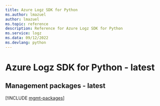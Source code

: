 ```yaml
---
title: Azure Logz SDK for Python
ms.author: lmazuel
author: lmazuel
ms.topic: reference
description: Reference for Azure Logz SDK for Python
ms.service: logz
ms.data: 09/12/2022
ms.devlang: python
---
```

# Azure Logz SDK for Python - latest

## Management packages - latest
[!INCLUDE [mgmt-packages](logz-mgmt-index.md)]